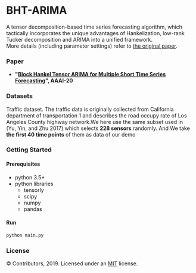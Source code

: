 # BHT-ARIMA

A tensor decomposition-based time series forecasting algorithm, which tactically incorporates the unique advantages of Hankelization, low-rank Tucker decomposition and ARIMA into a unified framework.  
More details (including parameter settings) refer to [the original paper](https://arxiv.org/abs/2002.12135).

### Paper
- **"[Block Hankel Tensor ARIMA for Multiple Short Time Series Forecasting](https://arxiv.org/abs/2002.12135)", AAAI-20**

### Datasets
  
Traffic dataset. The traffic data is originally collected from California department of transportation 1 and describes the road occupy rate of Los Angeles County highway network.We here use the same subset used in (Yu, Yin, and Zhu 2017) which selects **228 sensors** randomly. And We take **the first 40 time points** of them as data of our demo

### Getting Started

#### Prerequisites  

- python 3.5+
- python libraries
  - tensorly
  - scipy
  - numpy
  - pandas 

#### Run

```python
python main.py
```



### License
© Contributors, 2019. Licensed under an [MIT](LICENSE) license.
